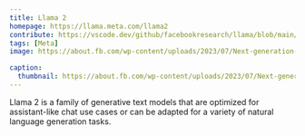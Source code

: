 ```yaml
---
title: Llama 2
homepage: https://llama.meta.com/llama2
contribute: https://vscode.dev/github/facebookresearch/llama/blob/main/CONTRIBUTING.md
tags: [Meta]
image: https://about.fb.com/wp-content/uploads/2023/07/Next-generation-of-Llama-2-AI_header.jpg?fit=1920%2C1080

caption:
  thumbnail: https://about.fb.com/wp-content/uploads/2023/07/Next-generation-of-Llama-2-AI_header.jpg?fit=1920%2C1080
---
```


Llama 2 is a family of generative text models that are optimized for assistant-like chat use cases or can be adapted for a variety of natural language generation tasks.
